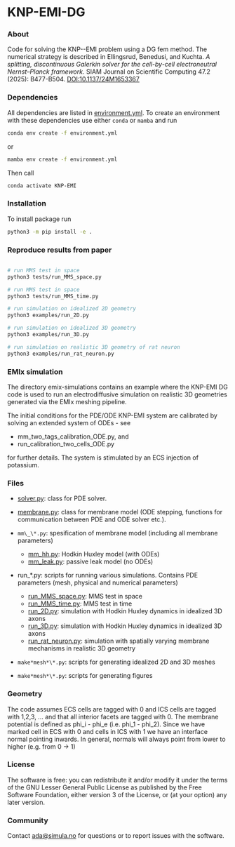 # KNP-EMI-DG

### About

Code for solving the KNP--EMI problem using a DG fem method. The numerical
strategy is described in Ellingsrud, Benedusi, and Kuchta. *A splitting, discontinuous Galerkin solver for the cell-by-cell
electroneutral Nernst–Planck framework.* SIAM Journal on Scientific Computing
47.2 (2025): B477-B504. [DOI:10.1137/24M1653367](https://doi.org/10.1137/24M1653367)

### Dependencies

All dependencies are listed in [environment.yml](./environment.yml).
To create an environment with these dependencies use either `conda` or `mamba` and run

```bash
conda env create -f environment.yml
```

or

```bash
mamba env create -f environment.yml
```

Then call

```bash
conda activate KNP-EMI
```

### Installation

To install package run
```bash
python3 -m pip install -e .
```

### Reproduce results from paper

```bash

# run MMS test in space
python3 tests/run_MMS_space.py

# run MMS test in space
python3 tests/run_MMS_time.py

# run simulation on idealized 2D geometry
python3 examples/run_2D.py

# run simulation on idealized 3D geometry
python3 examples/run_3D.py

# run simulation on realistic 3D geometry of rat neuron
python3 examples/run_rat_neuron.py

```

### EMIx simulation
The directory emix-simulations contains an example where the KNP-EMI DG code is
used to run an electrodiffusive simulation on realistic 3D geometries generated
via the EMIx meshing pipeline.

The initial conditions for the PDE/ODE KNP-EMI system are calibrated by solving
an extended system of ODEs - see 

- mm_two_tags_calibration_ODE.py, and
- run_calibration_two_cells_ODE.py

for further details. The system is stimulated by an ECS injection of potassium.

### Files

- [solver.py](./src/knpemi/solver.py): class for PDE solver.

- [membrane.py](./src/membrane.py): class for membrane model (ODE stepping, functions for communication
  between PDE and ODE solver etc.).

- `mm\_\*.py`: spesification of membrane model (including all membrane parameters)

  - [mm_hh.py](./src/mm_hh.py): Hodkin Huxley model (with ODEs)
  - [mm_leak.py](./src/mm_leak.py): passive leak model (no ODEs)

- run\_\*.py: scripts for running various simulations. Contains PDE parameters
  (mesh, physical and numerical parameters)

  - [run_MMS_space.py](./src/run_MMS_space.py): MMS test in space
  - [run_MMS_time.py](./src/run_MMS_time.py): MMS test in time
  - [run_2D.py](./src/run_2D.py): simulation with Hodkin Huxley dynamics in idealized 3D axons
  - [run_3D.py](./src/run_3D.py): simulation with Hodkin Huxley dynamics in idealized 3D axons
  - [run_rat_neuron.py](./src/run_rat_neuron.py): simulation with spatially varying membrane mechanisms in realistic 3D geometry

- `make*mesh*\*.py`: scripts for generating idealized 2D and 3D meshes

- `make*mesh*\*.py`: scripts for generating figures

### Geometry

The code assumes ECS cells are tagged with 0 and ICS cells are tagged with
1,2,3, ... and that all interior facets are tagged with 0. The membrane
potential is defined as phi_i - phi_e (i.e. phi_1 - phi_2). Since we have
marked cell in ECS with 0 and cells in ICS with 1 we have an interface
normal pointing inwards. In general, normals will always point from lower to
higher (e.g. from 0 -> 1)

### License

The software is free: you can redistribute it and/or modify it under the terms
of the GNU Lesser General Public License as published by the Free Software
Foundation, either version 3 of the License, or (at your option) any later
version.

### Community

Contact ada@simula.no for questions or to report issues with the software.
